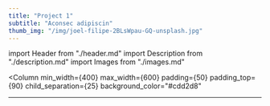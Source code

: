 ```yaml
---
title: "Project 1"
subtitle: "Aconsec adipiscin"
thumb_img: "/img/joel-filipe-2BLsWpau-GQ-unsplash.jpg"
---
```


import Header from "./header.md"
import Description from "./description.md"
import Images from "./images.md"

<Column
  min_width={400}
  max_width={600}
  padding={50}
  padding_top={90}
  child_separation={25}
  background_color="#cdd2d8"
>

  <Header />

  ---

  <Description />

</Column>



<Column>

  <Images />

</Column>
